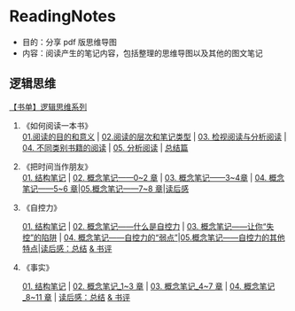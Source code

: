 # ReadingNotes
- 目的：分享 pdf 版思维导图
- 内容：阅读产生的笔记内容，包括整理的思维导图以及其他的图文笔记

## 逻辑思维
[【书单】逻辑思维系列](https://www.jianshu.com/p/5c0d45ad77ae)
1. 《如何阅读一本书》<br/>
[01.阅读的目的和意义](https://www.jianshu.com/p/f7d3b9ebfcfd)  | [02.阅读的层次和笔记类型](https://www.jianshu.com/p/880394236204) | [03. 检视阅读与分析阅读](https://www.jianshu.com/p/4a9d0e731c5a) | [04. 不同类别书籍的阅读](https://www.jianshu.com/p/4d0cd41938d7) | [05. 分析阅读](jianshu.com/p/7242988a5fe9) | [总结篇](https://www.jianshu.com/p/7cffebfb4aa8)
2. 《把时间当作朋友》<br/>
[01. 结构笔记](https://www.jianshu.com/p/61cfebfb1429) | [02. 概念笔记——0~2 章](https://www.jianshu.com/p/0e86e5ef1064) | [03. 概念笔记——3~4章](https://www.jianshu.com/p/5cd6e937d4ca) | [04. 概念笔记——5~6 章](https://www.jianshu.com/p/10c3a77b831a)|[05.概念笔记——7~8 章](https://www.jianshu.com/p/eb171cb5d9f9)|[读后感](https://www.jianshu.com/p/195d7f021f2e)

3. 《自控力》

   [01. 结构笔记](https://www.jianshu.com/p/e40e1f831e18) | [02. 概念笔记——什么是自控力](https://www.jianshu.com/p/009c51f2daa0) | [03. 概念笔记——让你“失控”的陷阱](https://www.jianshu.com/p/ecf639a12a74) | [04. 概念笔记——自控力的“弱点”](https://www.jianshu.com/p/914f37ddb743)|[05.概念笔记——自控力的其他特点](https://www.jianshu.com/p/4203cc3d4150)|[读后感：总结](https://www.jianshu.com/p/fa80320342e3) [& 书评](https://www.jianshu.com/p/d8fe61a57593)

4. 《事实》

   [01. 结构笔记](https://www.jianshu.com/p/9df15011e23e) | [02. 概念笔记_1~3 章](https://www.jianshu.com/p/9e910cb78701) | [03. 概念笔记_4~7 章](https://www.jianshu.com/p/70b80ade169d) | [04. 概念笔记_8~11 章](https://www.jianshu.com/p/bcb47e41e543) | [读后感：总结](https://www.jianshu.com/p/288d9c41db3e) [& 书评](https://www.jianshu.com/p/90746979e03f) 
